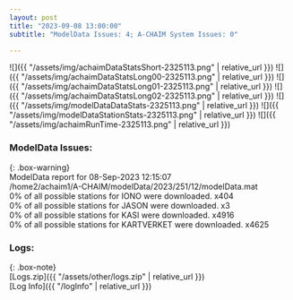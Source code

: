 ```yaml
---
layout: post
title: "2023-09-08 13:00:00"
subtitle: "ModelData Issues: 4; A-CHAIM System Issues: 0"

---
```


![]({{ "/assets/img/achaimDataStatsShort-2325113.png" | relative_url }})
![]({{ "/assets/img/achaimDataStatsLong00-2325113.png" | relative_url }})
![]({{ "/assets/img/achaimDataStatsLong01-2325113.png" | relative_url }})
![]({{ "/assets/img/achaimDataStatsLong02-2325113.png" | relative_url }})
![]({{ "/assets/img/modelDataDataStats-2325113.png" | relative_url }})
![]({{ "/assets/img/modelDataStationStats-2325113.png" | relative_url }})
![]({{ "/assets/img/achaimRunTime-2325113.png" | relative_url }})


### ModelData Issues:  
  
{: .box-warning}  
 ModelData report for 08-Sep-2023 12:15:07   
 /home2/achaim1/A-CHAIM/modelData/2023/251/12/modelData.mat   
 0% of all possible stations for IONO were downloaded. x404   
 0% of all possible stations for JASON were downloaded. x3   
 0% of all possible stations for KASI were downloaded. x4916   
 0% of all possible stations for KARTVERKET were downloaded. x4625   
  


### Logs:  
  
{: .box-note}  
[Logs.zip]({{ "/assets/other/logs.zip" | relative_url }})  
[Log Info]({{ "/logInfo" | relative_url }})  
